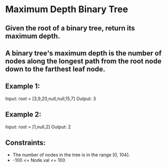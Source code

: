 # Maximum Depth Binary Tree

## Given the root of a binary tree, return its maximum depth.

## A binary tree's maximum depth is the number of nodes along the longest path from the root node down to the farthest leaf node.

 

## Example 1:


Input: root = [3,9,20,null,null,15,7]
Output: 3
## Example 2:

Input: root = [1,null,2]
Output: 2
 

## Constraints:

- The number of nodes in the tree is in the range [0, 104].
- -100 <= Node.val <= 100
